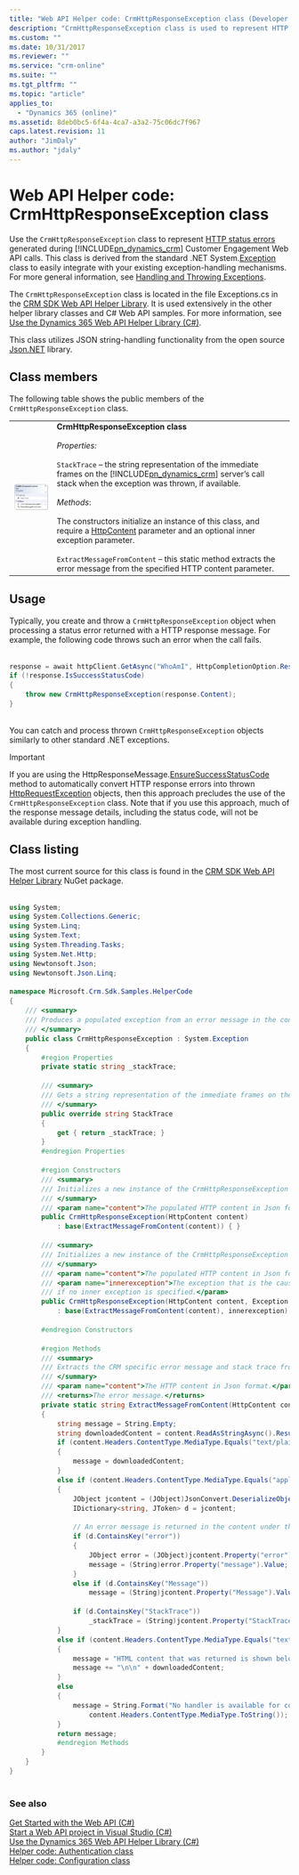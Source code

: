 ```yaml
---
title: "Web API Helper code: CrmHttpResponseException class (Developer Guide for Dynamics 365 Customer Engagement)| MicrosoftDocs"
description: "CrmHttpResponseException class is used to represent HTTP status errors generated during Dynamics 365 Customer Engagement Web API calls"
ms.custom: ""
ms.date: 10/31/2017
ms.reviewer: ""
ms.service: "crm-online"
ms.suite: ""
ms.tgt_pltfrm: ""
ms.topic: "article"
applies_to: 
  - "Dynamics 365 (online)"
ms.assetid: 8deb0bc5-6f4a-4ca7-a3a2-75c06dc7f967
caps.latest.revision: 11
author: "JimDaly"
ms.author: "jdaly"
---
```

# Web API Helper code: CrmHttpResponseException class
Use the `CrmHttpResponseException` class to represent [HTTP status errors](https://msdn.microsoft.com/library/gg334391.aspx) generated during [!INCLUDE[pn_dynamics_crm](../../includes/pn-dynamics-crm.md)] Customer Engagement Web API calls.  This class is derived from the standard .NET System.[Exception](https://msdn.microsoft.com/library/system.exception.aspx) class to easily integrate with your existing exception-handling mechanisms. For more general information, see [Handling and Throwing Exceptions](https://msdn.microsoft.com/library/5b2yeyab.aspx).  
  
 The `CrmHttpResponseException` class is located in the file Exceptions.cs in the [CRM SDK Web API Helper Library](https://www.nuget.org/packages/Microsoft.CrmSdk.WebApi.Samples.HelperCode/).  It is used extensively in the other helper library classes and C# Web API samples. For more information, see [Use the Dynamics 365 Web API Helper Library (C#)](use-microsoft-dynamics-365-web-api-helper-library-csharp.md).  
  
 This class utilizes JSON string-handling functionality from the open source [Json.NET](http://www.newtonsoft.com/json) library.  
  
## Class members  
 The following table shows the public members of the `CrmHttpResponseException` class.  
  
|||  
|-|-|  
|![Dynamics 365 Web API Helper Library&#45;CrmHttpResponseException Class Diagram](../media/web-api-helper-library-crm-exception-class-diagram.png "Dynamics 365 Web API Helper Library-CrmHttpResponseException Class Diagram")|**CrmHttpResponseException  class**<br /><br /> *Properties:*<br /><br /> `StackTrace` – the string representation of the immediate frames on the [!INCLUDE[pn_dynamics_crm](../../includes/pn-dynamics-crm.md)] server’s call stack when the exception was thrown, if available.<br /><br /> *Methods*:<br /><br /> The constructors initialize an instance of this class, and require a [HttpContent](https://msdn.microsoft.com/library/hh193687\(v=vs.110\).aspx) parameter and an optional inner exception parameter.<br /><br /> `ExtractMessageFromContent` – this static method extracts the error message from the specified HTTP content parameter.|  
  
## Usage  
 Typically, you create and throw a `CrmHttpResponseException` object when processing a status error returned with a HTTP response message. For example, the following code throws such an error when the <xref href="Microsoft.Dynamics.CRM.WhoAmI?text=WhoAmI Function" /> call fails.  
  
```csharp  
  
response = await httpClient.GetAsync("WhoAmI", HttpCompletionOption.ResponseContentRead);  
if (!response.IsSuccessStatusCode)  
{   
    throw new CrmHttpResponseException(response.Content);   
}  
  
```  
  
 You can catch and process thrown `CrmHttpResponseException` objects similarly to other standard .NET exceptions.  
  
> [!IMPORTANT]
>  If you are using the HttpResponseMessage.[EnsureSuccessStatusCode](https://msdn.microsoft.com/library/system.net.http.httpresponsemessage.ensuresuccessstatuscode\(v=vs.110\).aspx) method to automatically convert HTTP response errors into thrown [HttpRequestException](https://msdn.microsoft.com/library/system.net.http.httprequestexception\(v=vs.110\).aspx) objects,    then this approach precludes the use of the `CrmHttpResponseException` class. Note that if you use this approach, much of the response message details, including the status code, will not be available during exception handling.  
  
## Class listing  
 The most current source for this class is found in the [CRM SDK Web API Helper Library](https://www.nuget.org/packages/Microsoft.CrmSdk.WebApi.Samples.HelperCode) NuGet package.  
  
```csharp  
  
using System;  
using System.Collections.Generic;  
using System.Linq;  
using System.Text;  
using System.Threading.Tasks;  
using System.Net.Http;  
using Newtonsoft.Json;  
using Newtonsoft.Json.Linq;  
  
namespace Microsoft.Crm.Sdk.Samples.HelperCode  
{  
    /// <summary>  
    /// Produces a populated exception from an error message in the content of an HTTP response.   
    /// </summary>  
    public class CrmHttpResponseException : System.Exception  
    {  
        #region Properties  
        private static string _stackTrace;  
  
        /// <summary>  
        /// Gets a string representation of the immediate frames on the call stack.  
        /// </summary>  
        public override string StackTrace  
        {  
            get { return _stackTrace; }  
        }  
        #endregion Properties  
  
        #region Constructors  
        /// <summary>  
        /// Initializes a new instance of the CrmHttpResponseException class.  
        /// </summary>  
        /// <param name="content">The populated HTTP content in Json format.</param>  
        public CrmHttpResponseException(HttpContent content)  
            : base(ExtractMessageFromContent(content)) { }  
  
        /// <summary>  
        /// Initializes a new instance of the CrmHttpResponseException class.  
        /// </summary>  
        /// <param name="content">The populated HTTP content in Json format.</param>  
        /// <param name="innerexception">The exception that is the cause of the current exception, or a null reference  
        /// if no inner exception is specified.</param>  
        public CrmHttpResponseException(HttpContent content, Exception innerexception)  
            : base(ExtractMessageFromContent(content), innerexception) { }  
  
        #endregion Constructors  
  
        #region Methods  
        /// <summary>  
        /// Extracts the CRM specific error message and stack trace from an HTTP content.   
        /// </summary>  
        /// <param name="content">The HTTP content in Json format.</param>  
        /// <returns>The error message.</returns>  
        private static string ExtractMessageFromContent(HttpContent content)  
        {  
            string message = String.Empty;  
            string downloadedContent = content.ReadAsStringAsync().Result;  
            if (content.Headers.ContentType.MediaType.Equals("text/plain"))  
            {  
                message = downloadedContent;  
            }  
            else if (content.Headers.ContentType.MediaType.Equals("application/json"))  
            {  
                JObject jcontent = (JObject)JsonConvert.DeserializeObject(downloadedContent);  
                IDictionary<string, JToken> d = jcontent;  
  
                // An error message is returned in the content under the 'error' key.   
                if (d.ContainsKey("error"))  
                {  
                    JObject error = (JObject)jcontent.Property("error").Value;  
                    message = (String)error.Property("message").Value;  
                }  
                else if (d.ContainsKey("Message"))  
                    message = (String)jcontent.Property("Message").Value;  
  
                if (d.ContainsKey("StackTrace"))  
                    _stackTrace = (String)jcontent.Property("StackTrace").Value;  
            }  
            else if (content.Headers.ContentType.MediaType.Equals("text/html"))  
            {  
                message = "HTML content that was returned is shown below.";  
                message += "\n\n" + downloadedContent;  
            }  
            else  
            {  
                message = String.Format("No handler is available for content in the {0} format.",    
                    content.Headers.ContentType.MediaType.ToString());  
            }  
            return message;  
            #endregion Methods  
        }  
    }  
}  
  
```  
  
### See also  
 [Get Started with the Web API (C#)](get-started-dynamics-365-web-api-csharp.md)   
 [Start a Web API project in Visual Studio (C#)](start-web-api-project-visual-studio-csharp.md)   
 [Use the Dynamics 365 Web API Helper Library (C#)](use-microsoft-dynamics-365-web-api-helper-library-csharp.md)   
 [Helper code: Authentication class](web-api-helper-code-authentication-class.md)   
 [Helper code: Configuration class](web-api-helper-code-configuration-classes.md)
